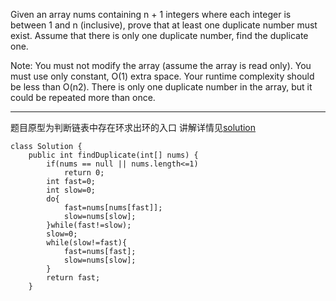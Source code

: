 Given an array nums containing n + 1 integers where each integer is between 1 and n (inclusive), prove that at least one duplicate number must exist. Assume that there is only one duplicate number, find the duplicate one.

Note:
You must not modify the array (assume the array is read only).
You must use only constant, O(1) extra space.
Your runtime complexity should be less than O(n2).
There is only one duplicate number in the array, but it could be repeated more than once.

---

题目原型为判断链表中存在环求出环的入口
讲解详情见[solution](https://leetcode.com/problems/find-the-duplicate-number/solution/)
```
class Solution {
    public int findDuplicate(int[] nums) {
        if(nums == null || nums.length<=1)
            return 0;
        int fast=0;
        int slow=0;
        do{
            fast=nums[nums[fast]];
            slow=nums[slow];
        }while(fast!=slow);
        slow=0;
        while(slow!=fast){
            fast=nums[fast];
            slow=nums[slow];
        }
        return fast;
    }
```